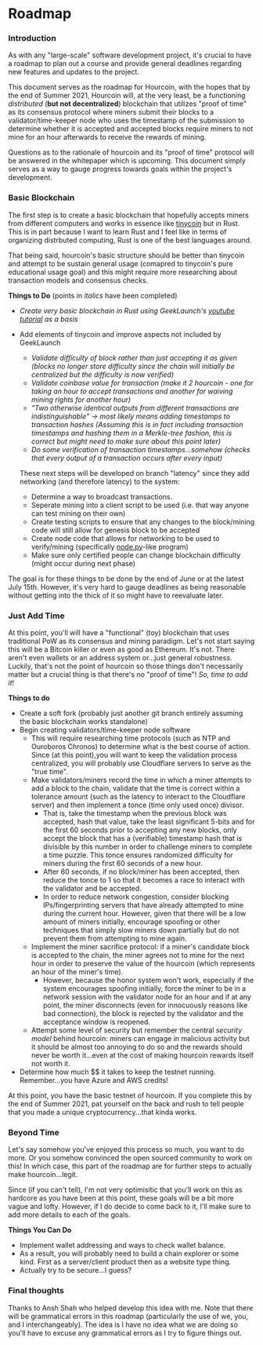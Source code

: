 # Roadmap
### Introduction
As with any "large-scale" software development project, it's crucial to have a roadmap to plan out a course and provide general deadlines regarding new features and updates to the project. 

This document serves as the roadmap for Hourcoin, with the hopes that by the end of Summer 2021, Hourcoin will, at the very least, be a functioning *distributed* (**but not decentralized**) blockchain that utilizes "proof of time" as its consensus protocol where miners submit their blocks to a validator/time-keeper node who uses the timestamp of the submission to determine whether it is accepted and accepted blocks require miners to not mine for an hour afterwards to receive the rewards of mining.

Questions as to the rationale of hourcoin and its "proof of time" protocol will be answered in the whitepaper which is upcoming. This document simply serves as a way to gauge progress towards goals within the project's development.

### Basic Blockchain
The first step is to create a basic blockchain that hopefully accepts miners from different computers and works in essence like [tinycoin](https://github.com/JeremyRubin/tinycoin) but in Rust. This is in part because I want to learn Rust and I feel like in terms of organizing distrbuted computing, Rust is one of the best languages around.

That being said, hourcoin's basic structure should be better than tinycoin and attempt to be sustain general usage (comapred to tinycoin's pure educational usage goal) and this might require more researching about transaction models and consensus checks.

**Things to Do** (points in *italics* have been completed)
- *Create very basic blockchain in Rust using GeekLaunch's [youtube tutorial](https://www.youtube.com/playlist?list=PLwnSaD6BDfXL0RiKT_5nOIdxTxZWpPtAv) as a basis*
- Add elements of tinycoin and improve aspects not included by GeekLaunch
   - *Validate difficulty of block rather than just accepting it as given (blocks no longer store difficulty since the chain will initially be centralized but the difficulty is now verified)*
   - *Validate coinbase value for transaction (make it 2 hourcoin - one for taking an hour to accept transactions and another for waiving mining rights for another hour)*
   - *"Two otherwise identical outputs from different transactions are indistinguishable" -> most likely means adding timestamps to transaction hashes (Assuming this is in fact including transaction timestamps and hashing them in a Merkle-tree fashion, this is correct but might need to make sure about this point later)* 
   - *Do some verification of transaction timestamps...somehow (checks that every output of a transaction occurs after every input)*

   These next steps will be developed on branch "latency" since they add networking (and therefore latency) to the system:
   - Determine a way to broadcast transactions.
   - Seperate mining into a client script to be used (i.e. that way anyone can test mining on their own)
   - Create testing scripts to ensure that any changes to the block/mining code will still allow for genesis block to be accepted
   - Create node code that allows for networking to be used to verify/mining (specifically [node.py](https://github.com/JeremyRubin/tinycoin/blob/master/node.py)-like program)
   - Make sure only certified people can change blockchain difficulty (might occur during next phase)

The goal is for these things to be done by the end of June or at the latest July 15th. However, it's very hard to gauge deadlines as being reasonable without getting into the thick of it so might have to reevaluate later.

### Just Add Time
At this point, you'll will have a "functional" (toy) blockchain that uses traditional PoW as its consensus and mining paradigm. Let's not start saying this will be a Bitcoin killer or even as good as Ethereum. It's not. There aren't even wallets or an address system or...just general robustness. Luckily, that's not the point of hourcoin so those things don't necessarily matter but a crucial thing is that there's no "proof of time"! *So, time to add it*!

**Things to do**
- Create a soft fork (probably just another git branch entirely assuming the basic blockchain works standalone)
- Begin creating validators/time-keeper node software
   - This will require researching time protocols (such as NTP and Ouroboros Chronos) to determine what is the best course of action. Since (at this point),you will want to keep the validation process centralized, you will probably use Cloudflare servers to serve as the "true time".
   - Make validators/miners record the time in which a miner attempts to add a block to the chain, validate that the time is correct within a tolerance amount (such as the latency to interact to the Cloudflare server) and then implement a tonce (time only used once) divisor. 
      - That is, take the timestamp when the previous block was accepted, hash that value, take the least significant 5-bits and for the first 60 seconds prior to accepting any new blocks, only accept the block that has a (verifiable) timestamp hash that is divisible by this number in order to challenge miners to complete a time puzzle. This tonce ensures randomized difficulty for miners during the first 60 seconds of a new hour.
      - After 60 seconds, if no block/miner has been accepted, then reduce the tonce to 1 so that it becomes a race to interact with the validator and be accepted. 
      - In order to reduce network congestion, consider blocking IPs/fingerprinting servers that have already attempted to mine during the current hour. However, given that there will be a low amount of miners initially, encourage spoofing or other techniques that simply slow miners down partially but do not prevent them from attempting to mine again.
    - Implement the miner sacrifice protocol: if a miner's candidate block is accepted to the chain, the miner agrees not to mine for the next hour in order to preserve the value of the hourcoin (which represents an hour of the miner's time). 
       - However, because the honor system won't work, especially if the system encourages spoofing initially, force the miner to be in a network session with the validator node for an hour and if at any point, the miner disconnects (even for innocuously reasons like bad connection), the block is rejected by the validator and the acceptance window is reopened.
    - Attempt some level of security but remember the central *security model* behind hourcoin: miners can engage in malicious activity but it should be almost too annoying to do so and the rewards should never be worth it...even at the cost of making hourcoin rewards itself not worth it.
 - Determine how much $$ it takes to keep the testnet running. Remember...you have Azure and AWS credits! 

At this point, you have the basic testnet of hourcoin. If you complete this by the end of Summer 2021, pat yourself on the back and rush to tell people that you made a unique cryptocurrency...that kinda works.

### Beyond Time
Let's say somehow you've enjoyed this process so much, you want to do more. Or you somehow convinced the open sourced community to work on this! In which case, this part of the roadmap are for further steps to actually make hourcoin...legit.

Since (if you can't tell), I'm not very optimisitic that you'll work on this as hardcore as you have been at this point, these goals will be a bit more vague and lofty. However, if I do decide to come back to it, I'll make sure to add more details to each of the goals.

**Things You Can Do**
- Implement wallet addressing and ways to check wallet balance.
- As a result, you will probably need to build a chain explorer or some kind. First as a server/client product then as a website type thing.
- Actually try to be secure...I guess?

### Final thoughts
Thanks to Ansh Shah who helped develop this idea with me. Note that there will be grammatical errors in this roadmap (particularly the use of we, you, and I interchangeably). The idea is I have no idea what we are doing so you'll have to excuse any grammatical errors as I try to figure things out.





  

